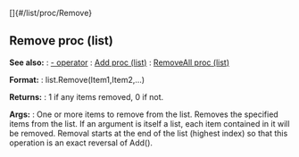 []{#/list/proc/Remove}
  ## Remove proc (list)
  **See also:**
  :   [- operator](ref/operator/-)
  :   [Add proc (list)](ref/list/proc/Add)
  :   [RemoveAll proc (list)](ref/list/proc/RemoveAll)
  <!-- -->
  **Format:**
  :   list.Remove(Item1,Item2,\...)
  <!-- -->
  **Returns:**
  :   1 if any items removed, 0 if not.
  <!-- -->
  **Args:**
  :   One or more items to remove from the list.
  Removes the specified items from the list. If an argument is itself a
  list, each item contained in it will be removed. Removal starts at the
  end of the list (highest index) so that this operation is an exact
  reversal of Add().